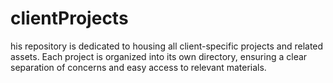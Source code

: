 # clientProjects
his repository is dedicated to housing all client-specific projects and related assets. Each project is organized into its own directory, ensuring a clear separation of concerns and easy access to relevant materials.
